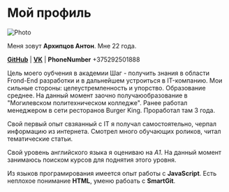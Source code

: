 # Мой профиль 



![Photo](D:\It\myphoto.jpg)

Меня зовут **Архипцов Антон**. Мне 22 года.

[**GitHub**](https://github.com/Frozz1k) | [**VK**](https://vk.com/fastik98) | **PhoneNumber** +375292501888

Цель моего оубчения в академии Шаг - получить знания в области Frond-End разработки и в дальнейшем устроиться в IT-компанию. Мои сильные стороны: целеустремленность и упорство.
Образование среднее. На данный момент заочно получаюобразование в "Могилевском политехническом колледже". Ранее работал менеджером в сети ресторанов Burger King. Проработал там 3 года.

Свой первый опыт свзяанный с IT я получал самостоятельно, черпал информацию из интернета. Смотрел много обучающих роликов, читал тематические статьи.

Свой уровень английского языка я оцениваю на *A1*. На данный момент занимаюсь поиском курсов для поднятия этого уровня.

Из языков програмирования имеется опыт работы с **JavaScript**. Есть неплохое понимание **HTML**, уменю рабоать с **SmartGit**.




